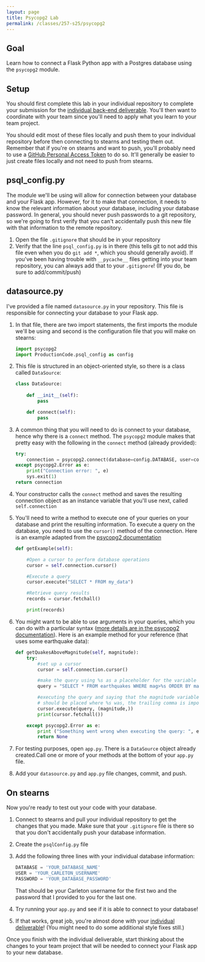 ```yaml
---
layout: page
title: Psycopg2 Lab
permalink: /classes/257-s25/psycopg2
---
```


## Goal
Learn how to connect a Flask Python app with a Postgres database using the `psycopg2` module.

## Setup

You should first complete this lab in your individual repository to complete your submission for the [individual back-end deliverable](project-3-ind). 
You'll then want to coordinate with your team since you'll need to apply what you learn to your team project.

You should edit most of these files locally and push them to your individual repository before then connecting to stearns and testing them out.
Remember that if you're on stearns and want to push, you'll probably need to use a [GitHub Personal Access Token](https://docs.github.com/en/authentication/keeping-your-account-and-data-secure/creating-a-personal-access-token) to do so.
It'll generally be easier to just create files locally and not need to push from stearns.

## psql_config.py
The module we'll be using will allow for connection between your database and your Flask app.
However, for it to make that connection, it needs to know the relevant information about your database, including your database password.
In general, you should never push passwords to a git repository, so we're going to first verify that you can't accidentally push this new file with that information to the remote repository.

1. Open the file `.gitignore` that should be in your repository
2. Verify that the line `psql_config.py` is in there (this tells git to not add this file even when you do `git add *`, which you should generally avoid). If you've been having trouble with `__pycache__` files getting into your team repository, you can always add that to your `.gitignore`! (If you do, be sure to add/commit/push)


## datasource.py
I've provided a file named `datasource.py` in your repository.
This file is responsible for connecting your database to your Flask app.

1. In that file, there are two import statements, the first imports the module we'll be using and second is the configuration file that you will make on stearns:
    ```python
    import psycopg2
    import ProductionCode.psql_config as config
    ```

2. This file is structured in an object-oriented style, so there is a class called `DataSource`:

    ```python
    class DataSource:
        
        def __init__(self):
            pass

        def connect(self):
            pass
    ```

3. A common thing that you will need to do is connect to your database, hence why there is a `connect` method. The `psycopg2` module makes that pretty easy with the following in the `connect` method (already provided):
    ```python
    try:
        connection = psycopg2.connect(database=config.DATABASE, user=config.USER, password=config.PASSWORD, host="localhost")
    except psycopg2.Error as e:
        print("Connection error: ", e)
        sys.exit(1)
    return connection
    ```

4. Your constructor calls the `connect` method and saves the resulting connection object as an instance variable that you'll use next, called `self.connection`

5. You'll need to write a method to execute one of your queries on your database and print the resulting information. To execute a query on the database, you need to use the `cursor()` method of the connection. Here is an example adapted from the [psycopg2 documentation](https://www.psycopg.org/docs/install.html#quick-install)
    ```python
    def getExample(self):

        #Open a cursor to perform database operations
        cursor = self.connection.cursor()

        #Execute a query
        cursor.execute("SELECT * FROM my_data")

        #Retrieve query results
        records = cursor.fetchall()

        print(records)
    ```

6. You might want to be able to use arguments in your queries, which you can do with a particular syntax ([more details are in the psycopg2 documentation](https://www.psycopg.org/docs/usage.html#passing-parameters-to-sql-queries)). Here is an example method for your reference (that uses some earthquake data):
    ```python
    def getQuakesAboveMagnitude(self, magnitude):
        try:
            #set up a cursor
            cursor = self.connection.cursor()

            #make the query using %s as a placeholder for the variable
            query = "SELECT * FROM earthquakes WHERE mag>%s ORDER BY mag DESC"

            #executing the query and saying that the magnitude variable 
            # should be placed where %s was, the trailing comma is important!
            cursor.execute(query, (magnitude,))
            print(cursor.fetchall())

        except psycopg2.Error as e:
            print ("Something went wrong when executing the query: ", e)
            return None
    ```

7. For testing purposes, open `app.py`. There is a `DataSource` object already created.Call one or more of your methods at the bottom of your `app.py` file.

8. Add your `datasource.py` and `app.py` file changes, commit, and push.


## On stearns
Now you're ready to test out your code with your database. 

1. Connect to stearns and pull your individual repository to get the changes that you made. Make sure that your `.gitignore` file is there so that you don't accidentally push your database information.

2. Create the `psqlConfig.py` file

3. Add the following three lines with your individual database information:
    ```python
    DATABASE = 'YOUR_DATABASE_NAME'
    USER = 'YOUR_CARLETON_USERNAME'
    PASSWORD = 'YOUR_DATABASE_PASSWORD'
    ```
    That should be your Carleton username for the first two and the password that I provided to you for the last one.

4. Try running your `app.py` and see if it is able to connect to your database!

5. If that works, great job, you're almost done with your [individual deliverable](project-3-ind)! (You might need to do some additional style fixes still.)

Once you finish with the individual deliverable, start thinking about the changes to your team project that will be needed to connect your Flask app to your new database. 